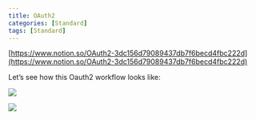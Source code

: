 ```yaml
---
title: OAuth2
categories: [Standard]
tags: [Standard]
---
```


[https://www.notion.so/OAuth2-3dc156d79089437db7f6becd4fbc222d](https://www.notion.so/OAuth2-3dc156d79089437db7f6becd4fbc222d)


Let’s see how this Oauth2 workflow looks like:


![](https://prod-files-secure.s3.us-west-2.amazonaws.com/9960fb2a-b75e-4bea-a8f9-b00925db1215/3bce41e0-99e8-4ebd-9701-e2bc9cbb79a2/Untitled.png?X-Amz-Algorithm=AWS4-HMAC-SHA256&X-Amz-Content-Sha256=UNSIGNED-PAYLOAD&X-Amz-Credential=ASIAZI2LB466XNASLKHZ%2F20250807%2Fus-west-2%2Fs3%2Faws4_request&X-Amz-Date=20250807T202847Z&X-Amz-Expires=3600&X-Amz-Security-Token=IQoJb3JpZ2luX2VjEF0aCXVzLXdlc3QtMiJHMEUCIQDGWfD6RDsRIHph7kUvkV3yLOEK%2Fq%2BJQde6OQVmDrDBKQIgdo%2FCD5eTcopUUGps90aj6HyDxITOzoFLEvcNIuac0mEqiAQIlf%2F%2F%2F%2F%2F%2F%2F%2F%2F%2FARAAGgw2Mzc0MjMxODM4MDUiDNYYbnSQbTKZ1fAJoCrcA4w6RvIqp62PO0rn9FuJuNbGpk1%2BoIda%2BywcW6PacZTPxuB85n5LRyuoVJ9%2Fi%2B%2FCJgiIZe8elaizsfjoDVibwBLwrgPdlT6iuTbfBQWi6hSEh%2FxOXVH8MeOJHMBtLUDt0Gw%2FRqCGQfsNuBYpMz%2BYgu5b3mx3F3oK%2B5pQMYghLEUkyaYUjEmeEBdUS034RC%2FUDx86uGBQx8KJ%2F6jQhUbjJG5HK%2F8YngGM8cHaKhtRwfp8CCzE%2F4JlYbilpEs2oEDvlAkQJBD9oejdATdyE%2FGfuDz6UyNiCdpmdnYdjhXYzIYkEvyikPoHtfjVa0otaFp90zIQtwb%2BqRyQVqxtRhxdfzpL5yH1Q5BsxX23l%2BQvtLnuq%2Fmtz66EeCpMoOLDuB%2B8uhHS2OUZy3H%2FNyagvdbuachp6R%2B8FrSQxWuJ0UVU1bSDexrU5tm9LMsDVsP4M9CTFHhbKTYsIHJLaHw1WhguELpVVOA1f6YRbWJa3eJqbnnk60pgBXWAUD14X5hAxjViPBXismPhxnud40Zlt1I4puHdQ2DkZ3Jii63lxuVt9KtM12UQiaJbFLM2pl5Af0iF8kzD7Y3btFqHVRiPFkeLxo3og7KDPpfAGdsP6ngsS5kIwbFZCXZFPxJooEbbMNKU1MQGOqUBA4LCf06NJkhQrYg96%2FkkhavAWLav1E4C5k40gGAhJpUoLV8Xi4EOe%2FYN5DTgfxvpTzJa5YqPJ0%2FQi4ClYY3ylmT9TP00piOxNHaOt%2BO3ZTzFM9b9%2FkTpPcAtcPAWrbBWL8P32REW1XqkkpQj64Wrvm2GL6vUX4gmirz9EA6ljMatibVY42pilxuvJ8XQDcWOWeSQOvl1Kb2%2BF3YAkiKMXeAfK2hM&X-Amz-Signature=f78f4898111c173565d3ed9fa0c3b1fb2799785f39cc8be3fd71314dd99b3dfc&X-Amz-SignedHeaders=host&x-amz-checksum-mode=ENABLED&x-id=GetObject)


![](https://prod-files-secure.s3.us-west-2.amazonaws.com/9960fb2a-b75e-4bea-a8f9-b00925db1215/27d32b66-de43-41de-80f7-7edb81d1190f/Untitled.png?X-Amz-Algorithm=AWS4-HMAC-SHA256&X-Amz-Content-Sha256=UNSIGNED-PAYLOAD&X-Amz-Credential=ASIAZI2LB466XNASLKHZ%2F20250807%2Fus-west-2%2Fs3%2Faws4_request&X-Amz-Date=20250807T202847Z&X-Amz-Expires=3600&X-Amz-Security-Token=IQoJb3JpZ2luX2VjEF0aCXVzLXdlc3QtMiJHMEUCIQDGWfD6RDsRIHph7kUvkV3yLOEK%2Fq%2BJQde6OQVmDrDBKQIgdo%2FCD5eTcopUUGps90aj6HyDxITOzoFLEvcNIuac0mEqiAQIlf%2F%2F%2F%2F%2F%2F%2F%2F%2F%2FARAAGgw2Mzc0MjMxODM4MDUiDNYYbnSQbTKZ1fAJoCrcA4w6RvIqp62PO0rn9FuJuNbGpk1%2BoIda%2BywcW6PacZTPxuB85n5LRyuoVJ9%2Fi%2B%2FCJgiIZe8elaizsfjoDVibwBLwrgPdlT6iuTbfBQWi6hSEh%2FxOXVH8MeOJHMBtLUDt0Gw%2FRqCGQfsNuBYpMz%2BYgu5b3mx3F3oK%2B5pQMYghLEUkyaYUjEmeEBdUS034RC%2FUDx86uGBQx8KJ%2F6jQhUbjJG5HK%2F8YngGM8cHaKhtRwfp8CCzE%2F4JlYbilpEs2oEDvlAkQJBD9oejdATdyE%2FGfuDz6UyNiCdpmdnYdjhXYzIYkEvyikPoHtfjVa0otaFp90zIQtwb%2BqRyQVqxtRhxdfzpL5yH1Q5BsxX23l%2BQvtLnuq%2Fmtz66EeCpMoOLDuB%2B8uhHS2OUZy3H%2FNyagvdbuachp6R%2B8FrSQxWuJ0UVU1bSDexrU5tm9LMsDVsP4M9CTFHhbKTYsIHJLaHw1WhguELpVVOA1f6YRbWJa3eJqbnnk60pgBXWAUD14X5hAxjViPBXismPhxnud40Zlt1I4puHdQ2DkZ3Jii63lxuVt9KtM12UQiaJbFLM2pl5Af0iF8kzD7Y3btFqHVRiPFkeLxo3og7KDPpfAGdsP6ngsS5kIwbFZCXZFPxJooEbbMNKU1MQGOqUBA4LCf06NJkhQrYg96%2FkkhavAWLav1E4C5k40gGAhJpUoLV8Xi4EOe%2FYN5DTgfxvpTzJa5YqPJ0%2FQi4ClYY3ylmT9TP00piOxNHaOt%2BO3ZTzFM9b9%2FkTpPcAtcPAWrbBWL8P32REW1XqkkpQj64Wrvm2GL6vUX4gmirz9EA6ljMatibVY42pilxuvJ8XQDcWOWeSQOvl1Kb2%2BF3YAkiKMXeAfK2hM&X-Amz-Signature=2ca3971f3e34a6d795bab6240a20c7780c069cf905964c293d03f4973a9c57b5&X-Amz-SignedHeaders=host&x-amz-checksum-mode=ENABLED&x-id=GetObject)


